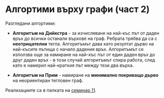 # Алгортими върху графи (част 2)
Разгледани алгортими:

 - **Алгоритъм на Дийкстра** -  за изчисляване на най-къс път от даден връх до всички останали върхове на граф. Ребрата трябва да са с **неотрицателни** тегла.
Алгоритъмът дава като резултат дърво на най-късите пътища с начало дадения връх. Алгоритъмът се използва още за намиране на най-къс път от един даден връх до друг даден връх - в този случай алгоритъмът спира работа, след като е намерил най-краткия път между тези два върха.

 - **Алгоритъм на Прим** - намиране на **минимално покриващо дърво** на неориентиран тегловен граф.

Реализациите са в папката на [семинар 11](https://github.com/Angeld55/Data_structures_and_algorithms_FMI_2020-2021/tree/main/Sem.%2011/Graphs/Algorithms).

